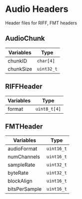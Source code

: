# Audio Headers

Header files for RIFF, FMT headers

## AudioChunk

Variables | Type
--- | ---
chunkID | `char[4]`
chunkSize | `uint32_t`

## RIFFHeader

Variables | Type
--- | ---
format | `uint8_t[4]`

## FMTHeader

Variables | Type
--- | ---
audioFormat | `uint16_t`
numChannels | `uint16_t`
sampleRate | `uint32_t`
byteRate | `uint32_t`
blockAlign | `uint16_t`
bitsPerSample | `uint16_t`